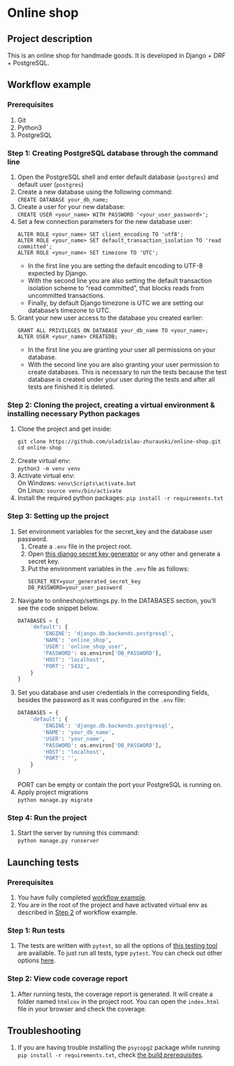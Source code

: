 # Online shop
## Project description
This is an online shop for handmade goods. It is developed in Django + DRF + PostgreSQL.

## Workflow example

### Prerequisites
1. Git
1. Python3
1. PostgreSQL

### Step 1: Creating PostgreSQL database through the command line
1. Open the PostgreSQL shell and enter default database (`postgres`) and default user (`postgres`)
1. Create a new database using the following command:  
`CREATE DATABASE your_db_name;`
1. Create a user for your new database:  
`CREATE USER <your_name> WITH PASSWORD '<your_user_password>';`
1. Set a few connection parameters for the new database user:  
   ```postgresql
   ALTER ROLE <your_name> SET client_encoding TO 'utf8';
   ALTER ROLE <your_name> SET default_transaction_isolation TO 'read committed';
   ALTER ROLE <your_name> SET timezone TO 'UTC';
   ```
   - In the first line you are setting the default encoding to UTF-8 expected by Django.  
   - With the second line you are also setting the default transaction isolation scheme to “read committed”, that blocks reads from uncommitted transactions.
   - Finally, by default Django timezone is UTC we are setting our database’s timezone to UTC.
1. Grant your new user access to the database you created earlier:  
    ```postgresql
    GRANT ALL PRIVILEGES ON DATABASE your_db_name TO <your_name>;
    ALTER USER <your_name> CREATEDB;
    ```
   - In the first line you are granting your user all permissions on your database.
   - With the second line you are also granting your user permission to create databases. This is necessary to run the tests because the test database is created under your user during the tests and after all tests are finished it is deleted. 

### Step 2: Cloning the project, creating a virtual environment & installing necessary Python packages
1. Clone the project and get inside:  
    ```shell script
    git clone https://github.com/uladzislau-zhurauski/online-shop.git
    cd online-shop
    ```
1. Create virtual env:  
`python3 -m venv venv`
1. Activate virtual env:  
On Windows: `venv\Scripts\activate.bat`  
On Linux: `source venv/bin/activate`
1. Install the required python packages:
`pip install -r requirements.txt`

### Step 3: Setting up the project
1. Set environment variables for the secret_key and the database user password.
   1. Create a `.env` file in the project root.
   1. Open [this django secret key generator](https://miniwebtool.com/django-secret-key-generator/) or any other and generate a secret key.
   1. Put the environment variables in the `.env` file as follows:  
       ```text
       SECRET_KEY=your_generated_secret_key  
       DB_PASSWORD=your_user_password
       ```
1. Navigate to onlineshop/settings.py. In the DATABASES section, you’ll see the code snippet below.  
    ```python
    DATABASES = {
        'default': {
            'ENGINE': 'django.db.backends.postgresql',
            'NAME': 'online_shop',
            'USER': 'online_shop_user',
            'PASSWORD': os.environ['DB_PASSWORD'],
            'HOST': 'localhost',
            'PORT': '5432',
        }
    }
    ```
1. Set you database and user credentials in the corresponding fields, besides the password as it was configured in the `.env` file:
    ```python
    DATABASES = {
        'default': {
            'ENGINE': 'django.db.backends.postgresql',
            'NAME': 'your_db_name',
            'USER': 'your_name',
            'PASSWORD': os.environ['DB_PASSWORD'],
            'HOST': 'localhost',
            'PORT': '',
        }
    }
    ```
   PORT can be empty or contain the port your PostgreSQL is running on.
1. Apply project migrations  
`python manage.py migrate`

### Step 4: Run the project
1. Start the server by running this command:  
`python manage.py runserver`

## Launching tests

### Prerequisites
1. You have fully completed [workflow example](#workflow-example).
1. You are in the root of the project and have activated virtual env as described in [Step 2](#step-2-cloning-the-project-creating-a-virtual-environment--installing-necessary-python-packages) of workflow example.

### Step 1: Run tests
1. The tests are written with `pytest`, so all the options of [this testing tool](https://docs.pytest.org/en/stable/) are available. To just run all tests, type `pytest`. You can check out other options [here](https://docs.pytest.org/en/stable/usage.html#specifying-tests-selecting-tests).

### Step 2: View code coverage report
1. After running tests, the coverage report is generated. It will create a folder named `htmlcov` in the project root. You can open the `index.html` file in your browser and check the coverage.

## Troubleshooting
1. If you are having trouble installing the `psycopg2` package while running `pip install -r requirements.txt`, check [the build prerequisites](https://www.psycopg.org/docs/install.html#build-prerequisites).
